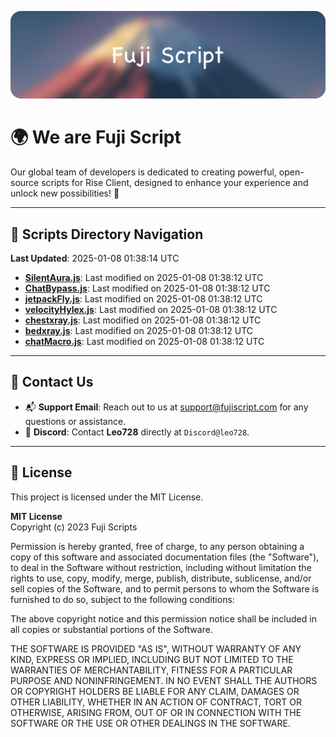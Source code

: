 ![Banner](.github/b.webp)

# 🌍 **We are Fuji Script**

Our global team of developers is dedicated to creating powerful, open-source scripts for Rise Client, designed to enhance your experience and unlock new possibilities! 🌟

---
<!-- SCRIPTS_NAVIGATION_START -->
## 📂 **Scripts Directory Navigation**

**Last Updated**: 2025-01-08 01:38:14 UTC

- **[SilentAura.js](scripts/SilentAura.js)**: Last modified on 2025-01-08 01:38:12 UTC
- **[ChatBypass.js](scripts/ChatBypass.js)**: Last modified on 2025-01-08 01:38:12 UTC
- **[jetpackFly.js](scripts/jetpackFly.js)**: Last modified on 2025-01-08 01:38:12 UTC
- **[velocityHylex.js](scripts/velocityHylex.js)**: Last modified on 2025-01-08 01:38:12 UTC
- **[chestxray.js](scripts/chestxray.js)**: Last modified on 2025-01-08 01:38:12 UTC
- **[bedxray.js](scripts/bedxray.js)**: Last modified on 2025-01-08 01:38:12 UTC
- **[chatMacro.js](scripts/chatMacro.js)**: Last modified on 2025-01-08 01:38:12 UTC

<!-- SCRIPTS_NAVIGATION_END -->

---

## 💬 **Contact Us**  
- 📬 **Support Email**: Reach out to us at [support@fujiscript.com](mailto:support@fujiscript.com) for any questions or assistance.  
- 💬 **Discord**: Contact **Leo728** directly at `Discord@leo728`.

---

## 📜 **License**

This project is licensed under the MIT License.  

**MIT License**  
Copyright (c) 2023 Fuji Scripts  

Permission is hereby granted, free of charge, to any person obtaining a copy of this software and associated documentation files (the "Software"), to deal in the Software without restriction, including without limitation the rights to use, copy, modify, merge, publish, distribute, sublicense, and/or sell copies of the Software, and to permit persons to whom the Software is furnished to do so, subject to the following conditions:  

The above copyright notice and this permission notice shall be included in all copies or substantial portions of the Software.  

THE SOFTWARE IS PROVIDED "AS IS", WITHOUT WARRANTY OF ANY KIND, EXPRESS OR IMPLIED, INCLUDING BUT NOT LIMITED TO THE WARRANTIES OF MERCHANTABILITY, FITNESS FOR A PARTICULAR PURPOSE AND NONINFRINGEMENT. IN NO EVENT SHALL THE AUTHORS OR COPYRIGHT HOLDERS BE LIABLE FOR ANY CLAIM, DAMAGES OR OTHER LIABILITY, WHETHER IN AN ACTION OF CONTRACT, TORT OR OTHERWISE, ARISING FROM, OUT OF OR IN CONNECTION WITH THE SOFTWARE OR THE USE OR OTHER DEALINGS IN THE SOFTWARE.  
